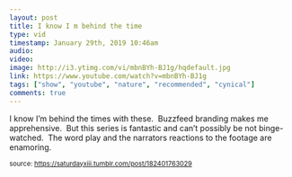 ```yaml
---
layout: post
title: I know I m behind the time
type: vid
timestamp: January 29th, 2019 10:46am
audio: 
video: 
image: http://i3.ytimg.com/vi/mbnBYh-BJ1g/hqdefault.jpg
link: https://www.youtube.com/watch?v=mbnBYh-BJ1g
tags: ["show", "youtube", "nature", "recommended", "cynical"]
comments: true
---
```

    
I know I’m behind the times with these.  Buzzfeed branding makes me apprehensive.  But this series is fantastic and can’t possibly be not binge-watched.  The word play and the narrators reactions to the footage are enamoring.
 
  
<small>source: https://saturdayxiii.tumblr.com/post/182401763029</small>